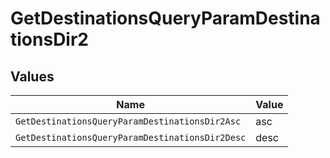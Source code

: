 # GetDestinationsQueryParamDestinationsDir2


## Values

| Name                                            | Value                                           |
| ----------------------------------------------- | ----------------------------------------------- |
| `GetDestinationsQueryParamDestinationsDir2Asc`  | asc                                             |
| `GetDestinationsQueryParamDestinationsDir2Desc` | desc                                            |